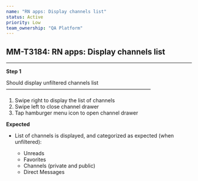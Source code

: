 ```yaml
---
name: "RN apps: Display channels list"
status: Active
priority: Low
team_ownership: "QA Platform"
---
```


## MM-T3184: RN apps: Display channels list

---

**Step 1**

Should display unfiltered channels list\
————————————————————————————

1. Swipe right to display the list of channels
2. Swipe left to close channel drawer
3. Tap hamburger menu icon to open channel drawer

**Expected**

- List of channels is displayed, and categorized as expected (when unfiltered):

  - Unreads
  - Favorites
  - Channels (private and public)
  - Direct Messages

